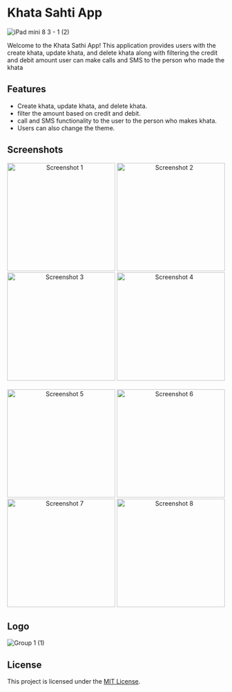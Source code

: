 # Khata Sahti App 

![iPad mini 8 3 - 1 (2)](https://github.com/KavyaMistry369/khata_sathi/assets/130814792/72e235f3-81df-4f62-addd-caa7ba2de059)

Welcome to the Khata Sathi App! This application provides users with the create khata, update khata, and delete khata along with filtering the credit and debit amount user can make calls and SMS to the person who made the khata

## Features

- Create khata, update khata, and delete khata.
- filter the amount based on credit and debit.
- call and SMS functionality to the user to the person who makes khata.
- Users can also change the theme. 

## Screenshots

<div align="center">
    <img src="https://github.com/KavyaMistry369/khata_sathi/assets/130814792/973defdd-76d0-40d0-81a1-d80a0ff7935a" alt="Screenshot 1" width="250"/>
    <img src="https://github.com/KavyaMistry369/khata_sathi/assets/130814792/4c4c2589-9528-4d0a-8c41-414f0988459c" alt="Screenshot 2" width="250"/>
    <img src="https://github.com/KavyaMistry369/khata_sathi/assets/130814792/d1dafdaa-2e8a-45b6-99df-07d6e90dd47b" alt="Screenshot 3" width="250"/>
    <img src="https://github.com/KavyaMistry369/khata_sathi/assets/130814792/cc9357e6-ca17-4dfb-b142-97ea885fb200" alt="Screenshot 4" width="250"/>
</div>
<br/>
<div align="center">
    <img src="https://github.com/KavyaMistry369/khata_sathi/assets/130814792/5c9e9f28-fc3d-47d7-8d03-3c60acc616c3" alt="Screenshot 5" width="250"/>
    <img src="https://github.com/KavyaMistry369/khata_sathi/assets/130814792/27319975-75af-4e47-9d38-8439d8d54d29" alt="Screenshot 6" width="250"/>
    <img src="https://github.com/KavyaMistry369/khata_sathi/assets/130814792/c8387457-67b1-41bb-9429-6b0d829cead9" alt="Screenshot 7" width="250"/>
    <img src="https://github.com/KavyaMistry369/khata_sathi/assets/130814792/31af5bc7-ba69-4495-9ce8-ff9d0812d790" alt="Screenshot 8" width="250"/>
</div>

## Logo

![Group 1 (1)](https://github.com/KavyaMistry369/khata_sathi/assets/130814792/11ffb4f5-6154-4e0c-9c86-e23ed8e7d6cd)
    
## License

This project is licensed under the [MIT License](LICENSE).
